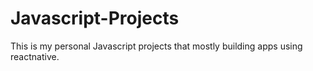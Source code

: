 # Javascript-Projects
This is my personal Javascript projects that mostly building apps using reactnative.
